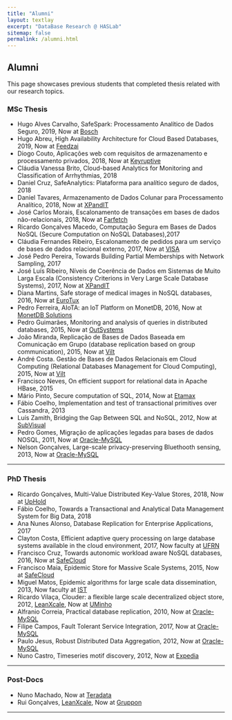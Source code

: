 ```yaml
---
title: "Alumni"
layout: textlay
excerpt: "DataBase Research @ HASLab"
sitemap: false
permalink: /alumni.html
---
```


## Alumni

This page showcases previous students that completed thesis related with our research topics.

### MSc Thesis
- Hugo Alves Carvalho, SafeSpark: Processamento Analítico de Dados Seguro, 2019, Now at [Bosch](https://www.bosch.pt)
- Hugo Abreu, High Availability Architecture for Cloud Based Databases, 2019, Now at [Feedzai](https://www.feedzai.com)
- Diogo Couto, Aplicações web com requisitos de armazenamento e processamento privados, 2018, Now at [Keyruptive](https://www.keyruptive.com)
- Cláudia Vanessa Brito, Cloud-based Analytics for Monitoring and Classification of Arrhythmias, 2018
- Daniel Cruz, SafeAnalytics: Plataforma para analítico seguro de dados, 2018
- Daniel Tavares, Armazenamento de Dados Colunar para Processamento Analítico, 2018, Now at [XPandIT](https://www.xpand-it.com)
- José Carlos Morais, Escalonamento de transações em bases de dados não-relacionais, 2018, Now at [Farfetch](https://www.farfetch.com)
- Ricardo Gonçalves Macedo, Computação Segura em Bases de Dados NoSQL (Secure Computation on NoSQL Databases),2017
- Cláudia Fernandes Ribeiro, Escalonamento de pedidos para um serviço de bases de dados relacional externo, 2017, Now at [VISA](https://www.visa.com/)
- José Pedro Pereira, Towards Building Partial Memberships with Network Sampling, 2017
- José Luís Ribeiro, Níveis de Coerência de Dados em Sistemas de Muito Larga Escala (Consistency Criterions in Very Large Scale Database Systems), 2017, Now at [XPandIT](https://www.xpand-it.com)
- Diana Martins, Safe storage of medical images in NoSQL databases, 2016, Now at [EuroTux](https://eurotux.com/)
- Pedro Ferreira, AIoTA: an IoT Platform on MonetDB, 2016, Now at [MonetDB Solutions](https://monetdbsolutions.com/)
- Pedro Guimarães, Monitoring and analysis of queries in distributed databases, 2015, Now at [OutSystems](https://www.outsystems.com/)
- João Miranda, Replicação de Bases de Dados Baseada em Comunicação em Grupo (database replication based on group communication), 2015, Now at [Vilt]( https://www.vilt-group.com/)
- André Costa. Gestão de Bases de Dados Relacionais em Cloud Computing (Relational Databases Management for Cloud Computing), 2015, Now at [Vilt]( https://www.vilt-group.com/)
- Francisco Neves, On efficient support for relational data in Apache HBase, 2015
- Mário Pinto, Secure computation of SQL, 2014, Now at [Etamax](http://www.etamax.de/)
- Fábio Coelho, Implementation and test of transactional primitives over Cassandra, 2013
- Luís Zamith, Bridging the Gap Between SQL and NoSQL, 2012, Now at [SubVisual](https://subvisual.co/)
- Pedro Gomes, Migração de aplicações legadas para bases de dados NOSQL, 2011, Now at [Oracle-MySQL](https://www.mysql.com)
- Nelson Gonçalves, Large-scale privacy-preserving Bluethooth sensing, 2013, Now at [Oracle-MySQL](https://www.mysql.com) 

---

### PhD Thesis
 - Ricardo Gonçalves, Multi-Value Distributed Key-Value Stores, 2018, Now at [UpHold](https://www.uphold.com)
 - Fábio Coelho, Towards a Transactional and Analytical Data Management System for Big Data, 2018
 - Ana Nunes Alonso, Database Replication for Enterprise Applications, 2017
 - Clayton Costa, Efficient adaptive query processing on large database systems available in the cloud environment, 2017, Now faculty at [UFRN](https://www.ufrn.br/)
 - Francisco Cruz, Towards autonomic workload aware NoSQL databases, 2016, Now at [SafeCloud](https://safecloudtech.com/)
 - Francisco Maia, Epidemic Store for Massive Scale Systems, 2015, Now at [SafeCloud](https://safecloudtech.com/)
 - Miguel Matos, Epidemic algorithms for large scale data dissemination, 2013, Now faculty at [IST](https://tecnico.ulisboa.pt)
 - Ricardo Vilaça, Clouder: a flexible large scale decentralized object store, 2012, [LeanXcale](https://www.leanxcale.com/), Now at [UMinho](https://www.uminho.pt)
 - Alfranio Correia, Practical database replication, 2010, Now at [Oracle-MySQL](https://www.mysql.com)
 - Filipe Campos, Fault Tolerant Service Integration, 2017, Now at [Oracle-MySQL](https://www.mysql.com)
 - Paulo Jesus, Robust Distributed Data Aggregation, 2012, Now at [Oracle-MySQL](https://www.mysql.com)
 - Nuno Castro, Timeseries motif discovery, 2012, Now at [Expedia](https://www.lifeatexpedia.com)

---
### Post-Docs
 - Nuno Machado, Now at [Teradata](https://www.teradata.com/)
 - Rui Gonçalves, [LeanXcale](https://www.leanxcale.com/), Now at [Gruppon](www.grupon.de)

---
